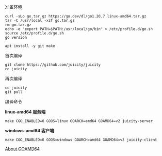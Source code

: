 准备环境

```
curl -sLo go.tar.gz https://go.dev/dl/go1.20.7.linux-amd64.tar.gz
tar -C /usr/local -xzf go.tar.gz
rm go.tar.gz
echo -e "export PATH=$PATH:/usr/local/go/bin" > /etc/profile.d/go.sh
source /etc/profile.d/go.sh
go version
```

```
apt install -y git make
```

首次编译

```
git clone https://github.com/juicity/juicity
cd juicity
```

再次编译

```
cd juicity
git pull
```

编译命令

**linux-amd64 服务端**

```
make CGO_ENABLED=0 GOOS=linux GOARCH=amd64 GOAMD64=v2 juicity-server
```

**windows-amd64 客户端**

```
make CGO_ENABLED=0 GOOS=windows GOARCH=amd64 GOAMD64=v3 juicity-client
```

[About GOAMD64](https://github.com/golang/go/wiki/MinimumRequirements#amd64)
